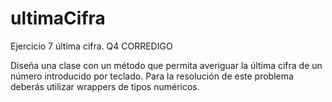 # ultimaCifra
Ejercicio 7 última cifra. Q4 CORREDIGO

Diseña una clase con un método que permita averiguar la última cifra de un número introducido por teclado. 
Para la resolución de este problema deberás utilizar wrappers de tipos numéricos.
